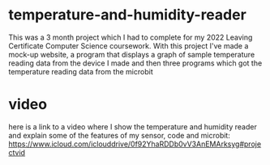# temperature-and-humidity-reader
This was a 3 month project which I had to complete for my 2022 Leaving Certificate Computer Science coursework. With this project I've made a mock-up website, a program that displays a graph of sample temperature reading data from the device I made and then three programs which got the temperature reading data from the microbit
# video 
here is a link to a video where I show the temperature and humidity reader and explain some of the features of my sensor, code and microbit: https://www.icloud.com/iclouddrive/0f92YhaRDDb0vV3AnEMArksyg#projectvid
